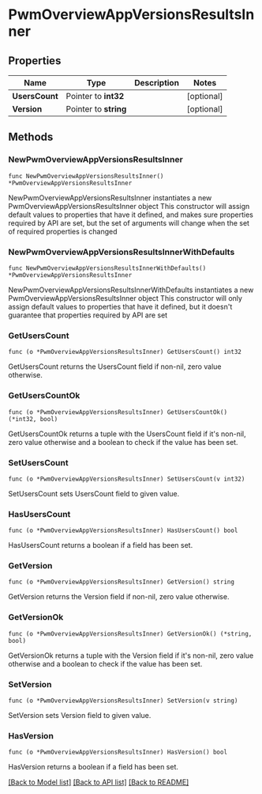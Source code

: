 # PwmOverviewAppVersionsResultsInner

## Properties

Name | Type | Description | Notes
------------ | ------------- | ------------- | -------------
**UsersCount** | Pointer to **int32** |  | [optional] 
**Version** | Pointer to **string** |  | [optional] 

## Methods

### NewPwmOverviewAppVersionsResultsInner

`func NewPwmOverviewAppVersionsResultsInner() *PwmOverviewAppVersionsResultsInner`

NewPwmOverviewAppVersionsResultsInner instantiates a new PwmOverviewAppVersionsResultsInner object
This constructor will assign default values to properties that have it defined,
and makes sure properties required by API are set, but the set of arguments
will change when the set of required properties is changed

### NewPwmOverviewAppVersionsResultsInnerWithDefaults

`func NewPwmOverviewAppVersionsResultsInnerWithDefaults() *PwmOverviewAppVersionsResultsInner`

NewPwmOverviewAppVersionsResultsInnerWithDefaults instantiates a new PwmOverviewAppVersionsResultsInner object
This constructor will only assign default values to properties that have it defined,
but it doesn't guarantee that properties required by API are set

### GetUsersCount

`func (o *PwmOverviewAppVersionsResultsInner) GetUsersCount() int32`

GetUsersCount returns the UsersCount field if non-nil, zero value otherwise.

### GetUsersCountOk

`func (o *PwmOverviewAppVersionsResultsInner) GetUsersCountOk() (*int32, bool)`

GetUsersCountOk returns a tuple with the UsersCount field if it's non-nil, zero value otherwise
and a boolean to check if the value has been set.

### SetUsersCount

`func (o *PwmOverviewAppVersionsResultsInner) SetUsersCount(v int32)`

SetUsersCount sets UsersCount field to given value.

### HasUsersCount

`func (o *PwmOverviewAppVersionsResultsInner) HasUsersCount() bool`

HasUsersCount returns a boolean if a field has been set.

### GetVersion

`func (o *PwmOverviewAppVersionsResultsInner) GetVersion() string`

GetVersion returns the Version field if non-nil, zero value otherwise.

### GetVersionOk

`func (o *PwmOverviewAppVersionsResultsInner) GetVersionOk() (*string, bool)`

GetVersionOk returns a tuple with the Version field if it's non-nil, zero value otherwise
and a boolean to check if the value has been set.

### SetVersion

`func (o *PwmOverviewAppVersionsResultsInner) SetVersion(v string)`

SetVersion sets Version field to given value.

### HasVersion

`func (o *PwmOverviewAppVersionsResultsInner) HasVersion() bool`

HasVersion returns a boolean if a field has been set.


[[Back to Model list]](../README.md#documentation-for-models) [[Back to API list]](../README.md#documentation-for-api-endpoints) [[Back to README]](../README.md)


